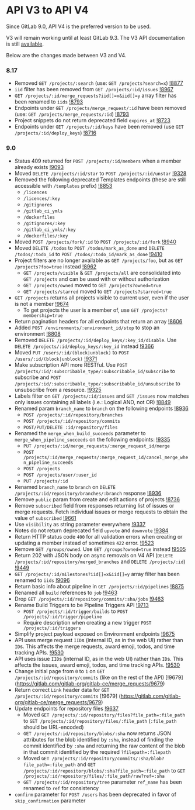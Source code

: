 # API V3 to API V4

Since GitLab 9.0, API V4 is the preferred version to be used.

V3 will remain working until at least GitLab 9.3. The V3 API documentation is still [available](https://gitlab.com/gitlab-org/gitlab-ce/blob/8-16-stable/doc/api/README.md).

Below are the changes made between V3 and V4.

### 8.17

- Removed `GET /projects/:search` (use: `GET /projects?search=x`) [!8877](https://gitlab.com/gitlab-org/gitlab-ce/merge_requests/8877)
- `iid` filter has been removed from `GET /projects/:id/issues` [!8967](https://gitlab.com/gitlab-org/gitlab-ce/merge_requests/8967)
- `GET /projects/:id/merge_requests?iid[]=x&iid[]=y` array filter has been renamed to `iids` [!8793](https://gitlab.com/gitlab-org/gitlab-ce/merge_requests/8793)
- Endpoints under `GET /projects/merge_request/:id` have been removed (use: `GET /projects/merge_requests/:id`) [!8793](https://gitlab.com/gitlab-org/gitlab-ce/merge_requests/8793)
- Project snippets do not return deprecated field `expires_at` [!8723](https://gitlab.com/gitlab-org/gitlab-ce/merge_requests/8723)
- Endpoints under `GET /projects/:id/keys` have been removed (use `GET /projects/:id/deploy_keys`) [!8716](https://gitlab.com/gitlab-org/gitlab-ce/merge_requests/8716)

### 9.0

- Status 409 returned for `POST /projects/:id/members` when a member already exists [!9093](https://gitlab.com/gitlab-org/gitlab-ce/merge_requests/9093)
- Moved `DELETE /projects/:id/star` to `POST /projects/:id/unstar` [!9328](https://gitlab.com/gitlab-org/gitlab-ce/merge_requests/9328)
- Removed the following deprecated Templates endpoints (these are still accessible with `/templates` prefix) [!8853](https://gitlab.com/gitlab-org/gitlab-ce/merge_requests/8853)
  - `/licences`
  - `/licences/:key`
  - `/gitignores`
  - `/gitlab_ci_ymls`
  - `/dockerfiles`
  - `/gitignores/:key`
  - `/gitlab_ci_ymls/:key`
  - `/dockerfiles/:key`
- Moved `POST /projects/fork/:id` to `POST /projects/:id/fork` [!8940](https://gitlab.com/gitlab-org/gitlab-ce/merge_requests/8940)
- Moved `DELETE /todos` to `POST /todos/mark_as_done` and `DELETE /todos/:todo_id` to `POST /todos/:todo_id/mark_as_done` [!9410](https://gitlab.com/gitlab-org/gitlab-ce/merge_requests/9410)
- Project filters are no longer available as `GET /projects/foo`, but as `GET /projects?foo=true` instead [!8962](https://gitlab.com/gitlab-org/gitlab-ce/merge_requests/8962)
  - `GET /projects/visible` & `GET /projects/all` are consolidated into `GET /projects` and can be used with or without authorization
  - `GET /projects/owned` moved to `GET /projects?owned=true`
  - `GET /projects/starred` moved to `GET /projects?starred=true`
- `GET /projects` returns all projects visible to current user, even if the user is not a member [!9674](https://gitlab.com/gitlab-org/gitlab-ce/merge_requests/9674)
  - To get projects the user is a member of, use `GET /projects?membership=true`
- Return pagination headers for all endpoints that return an array [!8606](https://gitlab.com/gitlab-org/gitlab-ce/merge_requests/8606)
- Added `POST /environments/:environment_id/stop` to stop an environment [!8808](https://gitlab.com/gitlab-org/gitlab-ce/merge_requests/8808)
- Removed `DELETE /projects/:id/deploy_keys/:key_id/disable`. Use `DELETE /projects/:id/deploy_keys/:key_id` instead [!9366](https://gitlab.com/gitlab-org/gitlab-ce/merge_requests/9366)
- Moved `PUT /users/:id/(block|unblock)` to `POST /users/:id/(block|unblock)` [!9371](https://gitlab.com/gitlab-org/gitlab-ce/merge_requests/9371)
- Make subscription API more RESTful. Use `POST /projects/:id/:subscribable_type/:subscribable_id/subscribe` to subscribe and `POST /projects/:id/:subscribable_type/:subscribable_id/unsubscribe` to unsubscribe from a resource. [!9325](https://gitlab.com/gitlab-org/gitlab-ce/merge_requests/9325)
- Labels filter on `GET /projects/:id/issues` and `GET /issues` now matches only issues containing all labels (i.e.: Logical AND, not OR) [!8849](https://gitlab.com/gitlab-org/gitlab-ce/merge_requests/8849)
- Renamed param `branch_name` to `branch` on the following endpoints [!8936](https://gitlab.com/gitlab-org/gitlab-ce/merge_requests/8936)
  - `POST /projects/:id/repository/branches`
  - `POST /projects/:id/repository/commits`
  - `POST/PUT/DELETE :id/repository/files`
- Renamed the `merge_when_build_succeeds` parameter to `merge_when_pipeline_succeeds` on the following endpoints: [!9335](https://gitlab.com/gitlab-org/gitlab-ce/merge_requests/)
  - `PUT /projects/:id/merge_requests/:merge_request_id/merge`
  - `POST /projects/:id/merge_requests/:merge_request_id/cancel_merge_when_pipeline_succeeds`
  - `POST /projects`
  - `POST /projects/user/:user_id`
  - `PUT /projects/:id`
- Renamed `branch_name` to `branch` on `DELETE /projects/:id/repository/branches/:branch` response [!8936](https://gitlab.com/gitlab-org/gitlab-ce/merge_requests/8936)
- Remove `public` param from create and edit actions of projects [!8736](https://gitlab.com/gitlab-org/gitlab-ce/merge_requests/8736)
- Remove `subscribed` field from responses returning list of issues or merge
  requests. Fetch individual issues or merge requests to obtain the value
  of `subscribed`
  [!9661](https://gitlab.com/gitlab-org/gitlab-ce/merge_requests/9661)
- Use `visibility` as string parameter everywhere [!9337](https://gitlab.com/gitlab-org/gitlab-ce/merge_requests/9337)
- Notes do not return deprecated field `upvote` and `downvote` [!9384](https://gitlab.com/gitlab-org/gitlab-ce/merge_requests/9384)
- Return HTTP status code `400` for all validation errors when creating or updating a member instead of sometimes `422` error. [!9523](https://gitlab.com/gitlab-org/gitlab-ce/merge_requests/9523)
- Remove `GET /groups/owned`. Use `GET /groups?owned=true` instead [!9505](https://gitlab.com/gitlab-org/gitlab-ce/merge_requests/9505)
- Return 202 with JSON body on async removals on V4 API (`DELETE /projects/:id/repository/merged_branches` and `DELETE /projects/:id`) [!9449](https://gitlab.com/gitlab-org/gitlab-ce/merge_requests/9449)
- `GET /projects/:id/milestones?iid[]=x&iid[]=y` array filter has been renamed to `iids` [!9096](https://gitlab.com/gitlab-org/gitlab-ce/merge_requests/9096)
- Return basic info about pipeline in `GET /projects/:id/pipelines` [!8875](https://gitlab.com/gitlab-org/gitlab-ce/merge_requests/8875)
- Renamed all `build` references to `job` [!9463](https://gitlab.com/gitlab-org/gitlab-ce/merge_requests/9463)
- Drop `GET /projects/:id/repository/commits/:sha/jobs` [!9463](https://gitlab.com/gitlab-org/gitlab-ce/merge_requests/9463)
- Rename Build Triggers to be Pipeline Triggers API [!9713](https://gitlab.com/gitlab-org/gitlab-ce/merge_requests/9713)
  - `POST /projects/:id/trigger/builds` to `POST /projects/:id/trigger/pipeline`
  - Require description when creating a new trigger `POST /projects/:id/triggers`
- Simplify project payload exposed on Environment endpoints [!9675](https://gitlab.com/gitlab-org/gitlab-ce/merge_requests/9675)
- API uses merge request `IID`s (internal ID, as in the web UI) rather than `ID`s. This affects the merge requests, award emoji, todos, and time tracking APIs. [!9530](https://gitlab.com/gitlab-org/gitlab-ce/merge_requests/9530)
- API uses issue `IID`s (internal ID, as in the web UI) rather than `ID`s. This affects the issues, award emoji, todos, and time tracking APIs. [!9530](https://gitlab.com/gitlab-org/gitlab-ce/merge_requests/9530)
- Change initial page from `0` to `1` on `GET /projects/:id/repository/commits` (like on the rest of the API) [!9679] (https://gitlab.com/gitlab-org/gitlab-ce/merge_requests/9679)
- Return correct `Link` header data for `GET /projects/:id/repository/commits` [!9679] (https://gitlab.com/gitlab-org/gitlab-ce/merge_requests/9679)
- Update endpoints for repository files [!9637](https://gitlab.com/gitlab-org/gitlab-ce/merge_requests/9637)
  - Moved `GET /projects/:id/repository/files?file_path=:file_path` to `GET /projects/:id/repository/files/:file_path` (`:file_path` should be URL-encoded)
  - `GET /projects/:id/repository/blobs/:sha` now returns JSON attributes for the blob identified by `:sha`, instead of finding the commit identified by `:sha` and returning the raw content of the blob in that commit identified by the required `?filepath=:filepath`
  - Moved `GET /projects/:id/repository/commits/:sha/blob?file_path=:file_path`  and `GET /projects/:id/repository/blobs/:sha?file_path=:file_path` to `GET /projects/:id/repository/files/:file_path/raw?ref=:sha`
  - `GET /projects/:id/repository/tree` parameter `ref_name` has been renamed to `ref` for consistency
- `confirm` parameter for `POST /users` has been deprecated in favor of `skip_confirmation` parameter
